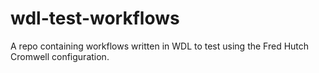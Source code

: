 # wdl-test-workflows
A repo containing workflows written in WDL to test using the Fred Hutch Cromwell configuration.  
